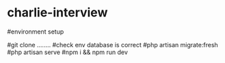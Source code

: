 # charlie-interview

#environment setup

#git clone ........
#check env database is correct
#php artisan migrate:fresh
#php artisan serve
#npm i && npm run dev


